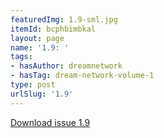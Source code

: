 ```yaml
---
featuredImg: 1.9-sml.jpg
itemId: bcphbimbkal
layout: page
name: '1.9: '
tags:
- hasAuthor: dreamnetwork
- hasTag: dream-network-volume-1
type: post
urlSlug: '1.9'
---
```

<a href="../files/pdfs/Volume_1/1.9_Dream_Network_Bulletin_Vol.1_No.9_-_Pages_are_cut.pdf" download="">Download issue 1.9</a>